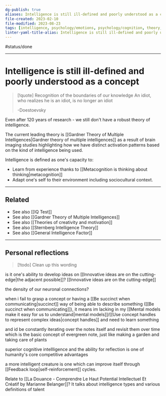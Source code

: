 ```yaml
---
dg-publish: true
aliases: Intelligence is still ill-defined and poorly understood as a concept., cognitive intelligence, talent, douance, intelligence, defining intelligence, concept of intelligence, definition of intelligence
file-created: 2023-02-10
file-modified: 2023-08-23
tags: [intelligence, psychology/emotions, psychology/cognition, theory, science, intelligence/consciousness, intelligence/consciousness, mindset, psychology, neuroscience/neuroscience, psychology/emotions]
linter-yaml-title-alias: Intelligence is still ill-defined and poorly understood as a concept.
---
```


#status/done

---

# Intelligence is still ill-defined and poorly understood as a concept

> [!quote] Recognition of the boundaries of our knowledge
> An idiot, who realizes he is an idiot, is no longer an idiot
>
> \-Doestoevsky

Even after 120 years of research - we still don't have a robust theory of intelligence.

The current leading theory is [[Gardner Theory of Multiple Intelligences|Gardner theory of multiple intelligences]] as a result of brain imaging studies highlighting how we have distinct activation patterns based on the kind of intelligence being used.

Intelligence is defined as one's capacity to:

- Learn from experience thanks to [[Metacognition is thinking about thinking|metacognition]]
- Adapt one's self to their environment including sociocultural context.

---

## Related

- See also [[IQ Test]]
- See also [[Gardner Theory of Multiple Intelligences]]
- See also [[Theories of creativity and motivation]]
- See also [[Sternberg Intelligence Theory]]
- See also [[General Intelligence Factor]]

---

## Personal reflections

> [!todo] Clean up this wording

is it one's ability to develop ideas on [[Innovative ideas are on the cutting-edge|the adjacent possible]]? [[Innovative ideas are on the cutting-edge]]

the density of our neuronal connections?

when i fail to grasp a concept or having a [[Be succinct when communicating|succinct]] way of being able to describe something ([[Be succinct when communicating]]), it means im lacking in my [[Mental models make it easy for us to understand|mental models]]/[[Use concept handles to represent complex ideas|concept handles]] and need to learn something

and id be constantly iterating over the notes itself and revisit them over time which is the basic concept of evergreen note, just like making a garden and taking care of plants

superior cognitive intellligence and the ability for reflection is one of humanity's core competitive advantages

a more intelligent creature is one which can improve itself through [[Feedback loop|self-reinforcement]] cycles.

Relate to [[La Douance -  Comprendre Le Haut Potential Intellectuel Et Créatif by Marianne Belanger]]? It talks about intelligence types and various definitions of talent
